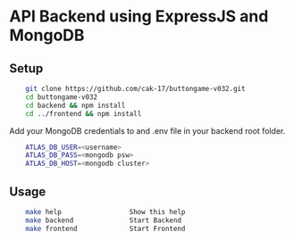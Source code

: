 # API Backend using ExpressJS and MongoDB

## Setup

```bash
    git clone https://github.com/cak-17/buttongame-v032.git
    cd buttongame-v032
    cd backend && npm install
    cd ../frontend && npm install
```

Add your MongoDB credentials to and .env file in your backend root folder.

```bash
    ATLAS_DB_USER=<username>
    ATLAS_DB_PASS=<mongodb psw>
    ATLAS_DB_HOST=<mongodb cluster>
```

## Usage

```bash
    make help                 Show this help
    make backend              Start Backend 
    make frontend             Start Frontend
```
